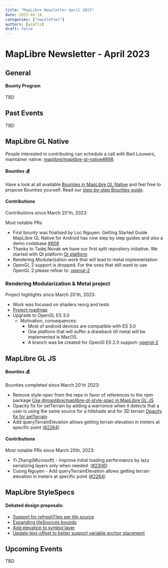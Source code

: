 ```yaml
---
title: "MapLibre Newsletter April 2023"
date: 2023-04-14
categories: ["newsletter"]
authors: [wipfli]
draft: false
---
```


# MapLibre Newsletter - April 2023

## General

#### Bounty Program

TBD

## Past Events

TBD

## MapLibre GL Native

People interested in contributing can schedule a call with Bart Louwers, maintainer native: <a href="https://github.com/maplibre/maplibre-gl-native/discussions/898">maplibre/maplibre-gl-native#898</a>.

#### Bounties 💰

Have a look at all available [Bounties in MapLibre GL Native](https://github.com/maplibre/maplibre-gl-native/issues?q=is%3Aissue+is%3Aopen+label%3A%22%F0%9F%92%B0+bounty+S%22%2C%22%F0%9F%92%B0+bounty+M%22%2C%22%F0%9F%92%B0+bounty+L%22%2C%22%F0%9F%92%B0+bounty+XL%22%2C%22%F0%9F%92%B0+bounty+XXL%22+) and feel free to propose Bounties yourself. Read our [step-by-step Bounties guide](http://localhost:45707/roadmap/step-by-step-bounties-guide/).

#### Contributions

Contributions since March 20'th, 2023:

Most notable PRs

- First bounty was finalised by Loc Nguyen: Getting Started Guide MapLibre GL Native for Android has now step by step guides and also a demo codebase [#808](https://github.com/maplibre/maplibre-gl-native/issues/808)
- Thanks to Tadej Novak we have our first split repository initiative. We started with Qt platform [Qt platform](https://github.com/maplibre/maplibre-native-qt)
- Rendering Modularization work that will lead to metal implementation
- OpenGL 2 support is dropped. For the ones that still want to use OpenGL 2 please refear to: [opengl-2](https://github.com/maplibre/maplibre-gl-native/tree/opengl-2)

### Rendering Modularization & Metal project

Project highlights since March 20'th, 2023:

- Work was focused on shaders reorg and tests
- [Project roadmap](https://github.com/orgs/maplibre/projects/8)
- Upgrade to OpenGL ES 3.0
  - Motivation, consequences:
    - Most of android devices are compatible with ES 3.0
    - One platform that will suffer a drawback till metal will be implemented is MacOS.
    - A branch was be created for OpenGl ES 2.0 support: [opengl-2](https://github.com/maplibre/maplibre-gl-native/tree/opengl-2)

## MapLibre GL JS

#### Bounties 💰

Bounties completed since March 20'th 2023:

- Remove style-spec from the repo in favor of references to the npm package [Use @maplibre/maplibre-gl-style-spec in MapLibre GL JS](https://github.com/maplibre/maplibre-gl-js/issues/2194)
- Opacity fix for setTerrain by adding a warnonce when it detects that a user is using the same source for a hillshade and for 3D terrain [Opacity fix for setTerrain](https://github.com/maplibre/maplibre-gl-js/issues/2035)
- Add queryTerrainElevation allows getting terrain elevation in meters at specific point ([#2264](https://github.com/maplibre/maplibre-gl-js/pull/2264))

#### Contributions

Most notable PRs since March 20th, 2023:

- Yi Zhang(Microsoft) - Improve initial loading performance by lazy serializing layers only when needed. ([#2306](https://github.com/maplibre/maplibre-gl-js/pull/2306))
- Cuong Nguyen - Add queryTerrainElevation allows getting terrain elevation in meters at specific point ([#2264](https://github.com/maplibre/maplibre-gl-js/pull/2264))

## MapLibre StyleSpecs

#### Debated design proposals:

- [Support for refreshTiles per tile source](https://github.com/maplibre/maplibre-style-spec/issues/61)
- [Expanding tileSources bounds](https://github.com/maplibre/maplibre-style-spec/issues/60)
- [Add elevation to symbol layer](https://github.com/maplibre/maplibre-style-spec/issues/62)
- [Update text-offset to better support variable anchor placement](https://github.com/maplibre/maplibre-style-spec/issues/112)

## Upcoming Events

TBD
